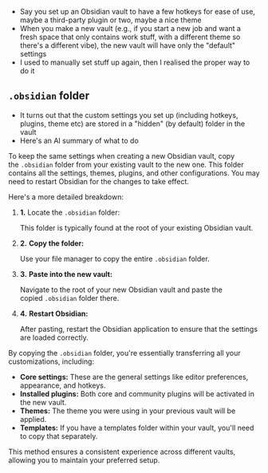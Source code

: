 - Say you set up an Obsidian vault to have a few hotkeys for ease of use, maybe a third-party plugin or two, maybe a nice theme
- When you make a new vault (e.g., if you start a new job and want a fresh space that only contains work stuff, with a different theme so there's a different vibe), the new vault will have only the "default" settings
- I used to manually set stuff up again, then I realised the proper way to do it
## `.obsidian` folder

- It turns out that the custom settings you set up (including hotkeys, plugins, theme etc) are stored in a "hidden" (by default) folder in the vault
- Here's an AI summary of what to do

To keep the same settings when creating a new Obsidian vault, copy the `.obsidian` folder from your existing vault to the new one. This folder contains all the settings, themes, plugins, and other configurations. You may need to restart Obsidian for the changes to take effect. 

Here's a more detailed breakdown: 

1. **1.** Locate the `.obsidian` folder:
    
    This folder is typically found at the root of your existing Obsidian vault.
    
2. **2.** **Copy the folder:**
    
    Use your file manager to copy the entire `.obsidian` folder.
    
3. **3.** **Paste into the new vault:**
    
    Navigate to the root of your new Obsidian vault and paste the copied `.obsidian` folder there.
    
4. **4.** **Restart Obsidian:**
    
    After pasting, restart the Obsidian application to ensure that the settings are loaded correctly.
    

By copying the `.obsidian` folder, you're essentially transferring all your customizations, including:

- **Core settings:** These are the general settings like editor preferences, appearance, and hotkeys. 
- **Installed plugins:** Both core and community plugins will be activated in the new vault. 
- **Themes:** The theme you were using in your previous vault will be applied. 
- **Templates:** If you have a templates folder within your vault, you'll need to copy that separately. 

This method ensures a consistent experience across different vaults, allowing you to maintain your preferred setup.
